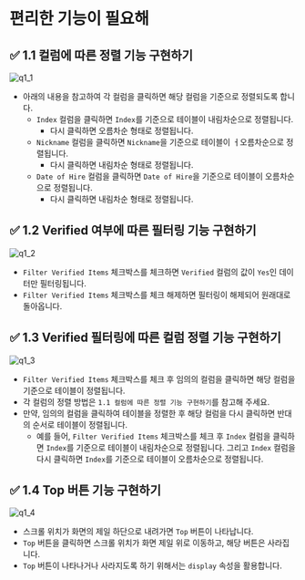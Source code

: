 # 편리한 기능이 필요해

## ✅ 1.1 컬럼에 따른 정렬 기능 구현하기

![q1_1](https://user-images.githubusercontent.com/91870252/231037176-513546b4-4b65-4c6d-996b-95441370b684.gif)

- 아래의 내용을 참고하여 각 컬럼을 클릭하면 해당 컬럼을 기준으로 정렬되도록 합니다.
  - `Index` 컬럼을 클릭하면 `Index`를 기준으로 테이블이 내림차순으로 정렬됩니다.
    - 다시 클릭하면 오름차순 형태로 정렬됩니다.
  - `Nickname` 컬럼을 클릭하면 `Nickname`을 기준으로 테이블이 ㅓ오름차순으로 정렬됩니다.
    - 다시 클릭하면 내림차순 형태로 정렬됩니다.
  - `Date of Hire` 컬럼을 클릭하면 `Date of Hire`을 기준으로 테이블이 오름차순으로 정렬됩니다.
    - 다시 클릭하면 내림차순 형태로 정렬됩니다.

## ✅ 1.2 Verified 여부에 따른 필터링 기능 구현하기

![q1_2](https://user-images.githubusercontent.com/91870252/231037186-8158cae9-5267-404a-9199-27534026710e.gif)

- `Filter Verified Items` 체크박스를 체크하면 `Verified` 컬럼의 값이 `Yes`인 데이터만 필터링됩니다.
- `Filter Verified Items` 체크박스를 체크 해제하면 필터링이 해제되어 원래대로 돌아옵니다.

## ✅ 1.3 Verified 필터링에 따른 컬럼 정렬 기능 구현하기

![q1_3](https://user-images.githubusercontent.com/91870252/231037188-3925e03a-859f-440e-8ddf-84c4a136568b.gif)

- `Filter Verified Items` 체크박스를 체크 후 임의의 컬럼을 클릭하면 해당 컬럼을 기준으로 테이블이 정렬됩니다.
- 각 컬럼의 정렬 방법은 `1.1 컬럼에 따른 정렬 기능 구현하기`를 참고해 주세요.
- 만약, 임의의 컬럼을 클릭하여 테이블을 정렬한 후 해당 컬럼을 다시 클릭하면 반대의 순서로 테이블이 정렬됩니다.
  - 예를 들어, `Filter Verified Items` 체크박스를 체크 후 `Index` 컬럼을 클릭하면 `Index`를 기준으로 테이블이 내림차순으로 정렬됩니다. 그리고 `Index` 컬럼을 다시 클릭하면 `Index`를 기준으로 테이블이 오름차순으로 정렬됩니다.

## ✅ 1.4 Top 버튼 기능 구현하기

![q1_4](https://user-images.githubusercontent.com/91870252/231037192-9b22d6b4-eb9b-4227-9e1c-119985d7d9db.gif)

- 스크롤 위치가 화면의 제일 하단으로 내려가면 `Top` 버튼이 나타납니다.
- `Top` 버튼을 클릭하면 스크롤 위치가 화면 제일 위로 이동하고, 해당 버튼은 사라집니다.
- `Top` 버튼이 나타나거나 사라지도록 하기 위해서는 `display` 속성을 활용합니다.
